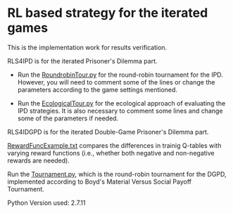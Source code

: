 # RL based strategy for the iterated games

This is the implementation work for results verification.



RLS4IPD is for the iterated Prisoner's Dilemma part.

* Run the [RoundrobinTour.py](https://github.com/ExperimentVerification/RLStrategy/blob/master/RLS4IPD/RoundrobinTour.py) for the round-robin tournament for the IPD. However, you will need to comment some of the lines or change the parameters according to the game settings mentioned.

* Run the [EcologicalTour.py](https://github.com/ExperimentVerification/RLStrategy/blob/master/RLS4IPD/EcologicalTour.py) for the ecological approach of evaluating the IPD strategies. It is also necessary to comment some lines and change some of the parameters if needed. 




RLS4IDGPD is for the iterated Double-Game Prisoner's Dilemma part.



[RewardFuncExample.txt](https://github.com/ExperimentVerification/RLStrategy/blob/master/RewardFuncExample.txt) compares the differences in trainig Q-tables with varying reward functions (i.e., whether both negative and non-negative rewards are needed).


Run the [Tournament.py](https://github.com/ExperimentVerification/RLStrategy/blob/master/RLS4IDGPD/Tournament.py), which is the round-robin tournament for the DGPD, implemented according to Boyd's Material Versus Social Payoff Tournament. 

Python Version used: 2.7.11
